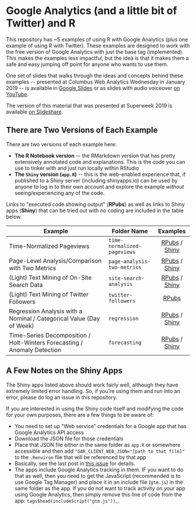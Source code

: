 # Google Analytics (and a little bit of Twitter) and R

This repository has ~5 examples of using R with Google Analytics (plus one example of using R with Twitter). These examples are designed to work with the free version of Google Analytics with just the base tag (implemented). This makes the examples less impactful, but the idea is that it makes them a safe and easy jumping off point for anyone who wants to use them.

One set of slides that walks through the ideas and concepts behind these examples -- presented at Columbus Web Analytics Wednesday in January 2019 -- is available in [Google Slides](https://docs.google.com/presentation/d/1UBtbuIPmZ6yUj5VLPNYDcbV_0JSZzyyugvDPcAJd8Fs/edit?usp=sharing) or as slides with audio voiceover [on YouTube](https://youtu.be/SRZPLIcCvFU). 

The version of this material that was presented at Superweek 2019 is available [on Slideshare](https://www.slideshare.net/tgwilson/superweek-2019-digital-analytics-meets-data-science).

## There are Two Versions of Each Example
There are two versions of each example here:

* **The R Notebook version** -- the RMarkdown version that has pretty extensively annotated code and explanations. This is the code you can use to tinker with and just run locally within RStudio
* **The `Shiny` version (`app.R`)** -- this is the web-enabled experience that, if published to a Shiny server (including shinyapps.io) can be used by anyone to log in to their own account and explore the example _without_ seeing/experiencing any of the code. 

Links to "executed code showing output" (**RPubs**) as well as links to Shiny apps (**Shiny**) that can be tried out with no coding are included in the table below.

| Example | Folder Name | Examples |
|-----------------------------------------------------|---------------|:-------------:|
| Time-Normalized Pageviews | `time-normalized-pageviews` | [RPubs](http://rpubs.com/tgwilson/time-normalized-pageviews) / [Shiny](https://gilligan.shinyapps.io/time-normalized/) |
| Page-Level Analysis/Comparison with Two Metrics | `page-analysis-two-metrics` | [RPubs](http://rpubs.com/tgwilson/page-analysis) / [Shiny](https://gilligan.shinyapps.io/page-analysis/) |
| (Light) Text Mining of On-Site Search Data | `site-search-analysis` | [RPubs](http://rpubs.com/tgwilson/site-search) / [Shiny](https://gilligan.shinyapps.io/site-search/) |
| (Light) Text Mining of Twitter Followers | `twitter-followers` | [RPubs](http://rpubs.com/tgwilson/twitter-followers) |
| Regression Analysis with a Nominal / Categorical Value (Day of Week) | `regression` | [RPubs](http://rpubs.com/tgwilson/day-of-week-regression) / [Shiny](https://gilligan.shinyapps.io/regression/) |
| Time-Series Decomposition / Holt-Winters Forecasting / Anomaly Detection | `forecasting` | [RPubs](http://rpubs.com/tgwilson/forecasting) / [Shiny](https://gilligan.shinyapps.io/forecasting/) |

## A Few Notes on the Shiny Apps

The Shiny apps listed above should work fairly well, although they have extremely limited error handling. So, if you're using them and run into an error, please do log an issue in this repository.

If you are interested in using the Shiny code itself and modifying the code for your own purposes, there are a few things to be aware of:

* You need to set up "Web service" credentials for a Google app that has Google Analytics API access
* Download the JSON file for those credentials
* Place that JSON file either in the same folder as `app.R` or somewhere accessible and then add `"GAR_CLIENT_WEB_JSON="[path to that file]"` to the `.Renviron` file that will be referenced by that app
* Basically, see the last post in [this issue](https://github.com/MarkEdmondson1234/googleAuthR/issues/136) for details.
* The apps include Google Analytics tracking in them. IF you want to do that as well, then you need to get the JavaScript (recommended is to use Google Tag Manager) and place it in an include file (`gtm.js`) in the same folder as the app. If you do not want to track activity on your app using Google Analytics, then simply remove this line of code from the app: `tags$head(includeScript("gtm.js")),`.
